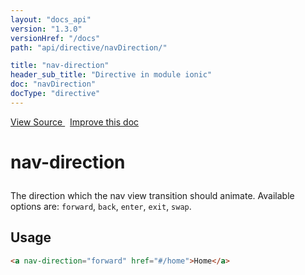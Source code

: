 ```yaml
---
layout: "docs_api"
version: "1.3.0"
versionHref: "/docs"
path: "api/directive/navDirection/"

title: "nav-direction"
header_sub_title: "Directive in module ionic"
doc: "navDirection"
docType: "directive"
---
```


<div class="improve-docs">
<a href='https://github.com/driftyco/ionic-v1/blob/master/js/angular/directive/navDirection.js#L1'>
View Source
</a>
&nbsp;
<a href='http://github.com/driftyco/ionic/edit/1.x/js/angular/directive/navDirection.js#L1'>
Improve this doc
</a>
</div>




<h1 class="api-title">

nav-direction



</h1>





The direction which the nav view transition should animate. Available options
are: `forward`, `back`, `enter`, `exit`, `swap`.









<h2 id="usage">Usage</h2>

```html
<a nav-direction="forward" href="#/home">Home</a>
```









